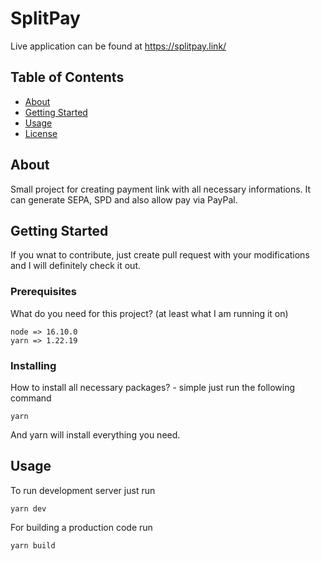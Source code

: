 # SplitPay
Live application can be found at https://splitpay.link/
## Table of Contents

- [About](#about)
- [Getting Started](#getting_started)
- [Usage](#usage)
- [License](LICENSE)

## About <a name = "about"></a>

Small project for creating payment link with all necessary informations. It can generate SEPA, SPD and also allow pay via PayPal.

## Getting Started <a name = "getting_started"></a>

If you wnat to contribute, just create pull request with your modifications and I will definitely check it out.

### Prerequisites

What do you need for this project? (at least what I am running it on)

```
node => 16.10.0
yarn => 1.22.19
```

### Installing

How to install all necessary packages? - simple just run the following command

```
yarn
```

And yarn will install everything you need.


## Usage <a name = "usage"></a>

To run development server just run
```
yarn dev
```
For building a production code run
```
yarn build
```
